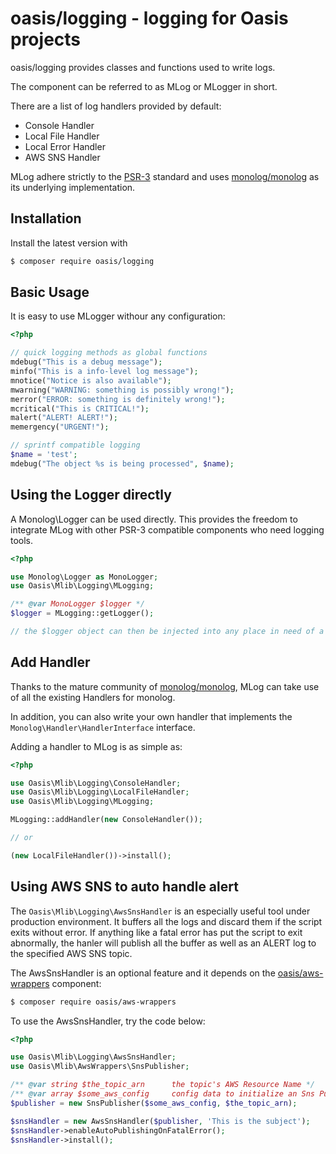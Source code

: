 # oasis/logging - logging for Oasis projects

oasis/logging provides classes and functions used to write logs.

The component can be referred to as MLog or MLogger in short.

There are a list of log handlers provided by default:

- Console Handler
- Local File Handler
- Local Error Handler
- AWS SNS Handler

MLog adhere strictly to the [PSR-3] standard and uses [monolog/monolog]
as its underlying implementation.


## Installation

Install the latest version with

```bash
$ composer require oasis/logging
```

## Basic Usage

It is easy to use MLogger withour any configuration:


```php
<?php

// quick logging methods as global functions
mdebug("This is a debug message");
minfo("This is a info-level log message");
mnotice("Notice is also available");
mwarning("WARNING: something is possibly wrong!");
merror("ERROR: something is definitely wrong!");
mcritical("This is CRITICAL!");
malert("ALERT! ALERT!");
memergency("URGENT!");

// sprintf compatible logging
$name = 'test';
mdebug("The object %s is being processed", $name);

```

## Using the Logger directly

A Monolog\Logger can be used directly. This provides the freedom to
integrate MLog with other PSR-3 compatible components who need logging
tools.

```php
<?php

use Monolog\Logger as MonoLogger;
use Oasis\Mlib\Logging\MLogging;

/** @var MonoLogger $logger */
$logger = MLogging::getLogger();

// the $logger object can then be injected into any place in need of a MonoLogger

```

## Add Handler

Thanks to the mature community of [monolog/monolog], MLog can take use
of all the existing Handlers for monolog.

In addition, you can also write your own handler that implements the
`Monolog\Handler\HandlerInterface` interface.

Adding a handler to MLog is as simple as:

```php
<?php

use Oasis\Mlib\Logging\ConsoleHandler;
use Oasis\Mlib\Logging\LocalFileHandler;
use Oasis\Mlib\Logging\MLogging;

MLogging::addHandler(new ConsoleHandler());

// or

(new LocalFileHandler())->install();

```

## Using AWS SNS to auto handle alert

The `Oasis\Mlib\Logging\AwsSnsHandler` is an especially useful tool
under production environment. It buffers all the logs and discard them
if the script exits without error. If anything like a fatal error has
put the script to exit abnormally, the hanler will publish all the
buffer as well as an ALERT log to the specified AWS SNS topic.

The AwsSnsHandler is an optional feature and it depends on the
[oasis/aws-wrappers] component:

```bash
$ composer require oasis/aws-wrappers
```

To use the AwsSnsHandler, try the code below:

```php
<?php

use Oasis\Mlib\Logging\AwsSnsHandler;
use Oasis\Mlib\AwsWrappers\SnsPublisher;

/** @var string $the_topic_arn      the topic's AWS Resource Name */
/** @var array $some_aws_config     config data to initialize an Sns Publisher */
$publisher = new SnsPublisher($some_aws_config, $the_topic_arn);

$snsHandler = new AwsSnsHandler($publisher, 'This is the subject');
$snsHandler->enableAutoPublishingOnFatalError();
$snsHandler->install();

```

[PSR-3]: http://www.php-fig.org/psr/psr-3/
[monolog/monolog]: https://github.com/Seldaek/monolog
[oasis/aws-wrappers]: https://github.com/oasmobile/php-aws-wrappers
